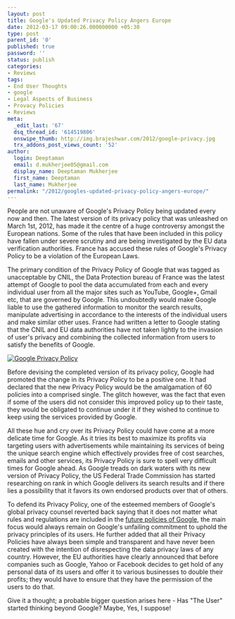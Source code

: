 ```yaml
---
layout: post
title: Google's Updated Privacy Policy Angers Europe
date: 2012-03-17 09:00:26.000000000 +05:30
type: post
parent_id: '0'
published: true
password: ''
status: publish
categories:
- Reviews
tags:
- End User Thoughts
- google
- Legal Aspects of Business
- Provacy Policies
- Reviews
meta:
  _edit_last: '67'
  dsq_thread_id: '614519806'
  onswipe_thumb: http://img.brajeshwar.com/2012/google-privacy.jpg
  trx_addons_post_views_count: '52'
author:
  login: Deeptaman
  email: d.mukherjee05@gmail.com
  display_name: Deeptaman Mukherjee
  first_name: Deeptaman
  last_name: Mukherjee
permalink: "/2012/googles-updated-privacy-policy-angers-europe/"
---
```

<p>People are not unaware of Google's Privacy Policy being updated every now and then. The latest version of its privacy policy that was unleashed on March 1st, 2012, has made it the centre of a huge controversy amongst the European nations. Some of the rules that have been included in this policy have fallen under severe scrutiny and are being investigated by the EU data verification authorities. France has accused these rules of Google's Privacy Policy to be a violation of the European Laws.</p>
<p>The primary condition of the Privacy Policy of Google that was tagged as unacceptable by CNIL, the Data Protection bureau of France was the latest attempt of Google to pool the data accumulated from each and every individual user from all the major sites such as YouTube, Google+, Gmail etc, that are governed by Google. This undoubtedly would make Google liable to use the gathered information to monitor the search results, manipulate advertising in accordance to the interests of the individual users and make similar other uses. France had written a letter to Google stating that the CNIL and EU data authorities have not taken lightly to the invasion of user's privacy and combining the collected information from users to satisfy the benefits of Google.</p>
<p><!--more--></p>
<p><a href="http://www.google.com/policies/privacy/archive/"><img src="/static/2012/03/google-privacy.jpg" alt="Google Privacy Policy" /></a></p>
<p>Before devising the completed version of its privacy policy, Google had promoted the change in its Privacy Policy to be a positive one. It had declared that the new Privacy Policy would be the amalgamation of 60 policies into a comprised single. The glitch however, was the fact that even if some of the users did not consider this improved policy up to their taste, they would be obligated to continue under it if they wished to continue to keep using the services provided by Google.</p>
<p>All these hue and cry over its Privacy Policy could have come at a more delicate time for Google. As it tries its best to maximize its profits via targeting users with advertisements while maintaining its services of being the unique search engine which effectively provides free of cost searches, emails and other services, its Privacy Policy is sure to spell very difficult times for Google ahead. As Google treads on dark waters with its new version of Privacy Policy, the US Federal Trade Commission has started researching on rank in which Google delivers its search results and if there lies a possibility that it favors its own endorsed products over that of others.</p>
<p>To defend its Privacy Policy, one of the esteemed members of Google's global privacy counsel reverted back saying that it does not matter what rules and regulations are included in the <a href="http://www.law.com/jsp/cc/PubArticleCC.jsp?id=1202540189912">future policies of Google</a>, the main focus would always remain on Google's unfailing commitment to uphold the privacy principles of its users. He further added that all their Privacy Policies have always been simple and transparent and have never been created with the intention of disrespecting the data privacy laws of any country. However, the EU authorities have clearly announced that before companies such as Google, Yahoo or Facebook decides to get hold of any personal data of its users and offer it to various businesses to double their profits; they would have to ensure that they have the permission of the users to do that.  </p>
<p>Give it a thought; a probable bigger question arises here - Has "The User" started thinking beyond Google? Maybe, Yes, I suppose!</p>
